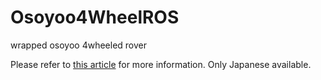 # Osoyoo4WheelROS
wrapped osoyoo 4wheeled rover

Please refer to [this article](https://qiita.com/noby_aoao/items/c11001bc2029009a814d) for more information. Only Japanese available.
